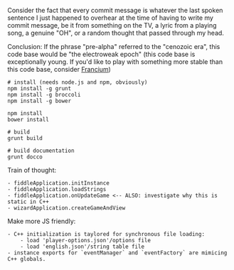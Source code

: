 Consider the fact that every commit message is whatever the last spoken sentence I just
happened to overhear at the time of having to write my commit message, be it from something
on the TV, a lyric from a playing song, a genuine "OH", or a random thought that passed through
my head.

Conclusion: If the phrase "pre-alpha" referred to the "cenozoic era", this code
base would be "the electroweak epoch" (this code base is exceptionally young.
If you'd like to play with something more stable than this code base, consider
[Francium](https://www.google.com/search?q=most+unstable+element))

```
# install (needs node.js and npm, obviously)
npm install -g grunt
npm install -g broccoli
npm install -g bower

npm install
bower install
```

```
# build
grunt build
```

```
# build documentation
grunt docco
```

Train of thought:
```
- fiddleApplication.initInstance
- fiddleApplication.loadStrings
- fiddleApplication.onUpdateGame <-- ALSO: investigate why this is static in C++
- wizardApplication.createGameAndView
```

Make more JS friendly:
```
- C++ initialization is taylored for synchronous file loading:
    - load 'player-options.json'/options file
    - load 'english.json'/string table file
- instance exports for `eventManager` and `eventFactory` are mimicing C++ globals.
```

